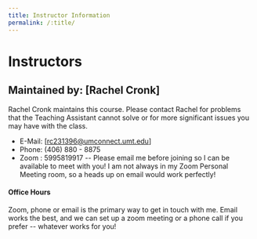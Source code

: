 ```yaml
---
title: Instructor Information
permalink: /:title/
---
```


# Instructors


## Maintained by: [Rachel Cronk]

Rachel Cronk maintains this course. Please contact Rachel for problems that the Teaching Assistant cannot solve or for more significant issues you may have with the class.

- E-Mail: [rc231396@umconnect.umt.edu]
- Phone: (406) 880 - 8875
- Zoom : 5995819917 -- Please email me before joining so I can be available to meet with you! I am not always in my Zoom Personal Meeting room, so a heads up on email would work perfectly!


#### Office Hours


Zoom, phone or email is the primary way to get in touch with me.  Email works the best, and we can set up a zoom meeting or a phone call if you prefer -- whatever works for you!

<!--- Mondays/Wednesday: 11:00 am - 12:00 pm
- Tuesdays/Thursday: 10:00 am - 11:00 am
-->
